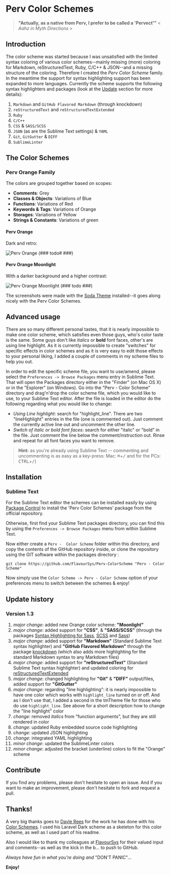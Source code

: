 # Perv Color Schemes

> **"Actually, as a native from Perv, I prefer to be called a 'Pervect'"**  < *Aahz in Myth Directions* >

## Introduction

The color scheme was started because I was unsatisfied with the limited syntax coloring of various color schemes--mainly missing (more) coloring for Markdown, reStructuredText, Ruby, C/C++ &amp; JSON--and a missing structure of the coloring.  Therefore I created the *Perv Color Scheme* family.  In the meantime the support for syntax highlighting support has been expanded to more languages.  Currently the scheme supports the following syntax highlighters and packages (look at the [Update](#update-history) section for more details):

1. `Markdown` and `GitHub Flavored Markdown` (through knockdown)
2. `reStructuredText` and `reStructuredTextExtended`
3. `Ruby`
4. `C/C++`
5. `CSS` &amp; `SASS/SCSS`
6. `JSON` (as are the Sublime Text settings) &amp; `YAML`
7. `Git`, `GitGutter` &amp; `DIFF`
8. `SublimeLinter`


## The Color Schemes

### Perv Orange Family

The colors are grouped together based on scopes:

+ **Comments**: Grey
+ **Classes & Objects**: Variations of Blue
+ **Functions**: Variations of Red
+ **Keywords & Tags**: Variations of Orange
+ **Storages**: Variations of Yellow
+ **Strings & Constants**: Variations of green


#### Perv Orange

Dark and retro:

![Perv Orange (### todo# ###)](screenshots/perv-orange.png)

#### Perv Orange Moonlight

With a darker background and a higher contrast:

![Perv Orange Moonlight (### todo ###)](screenshots/perv-orange-moonlight.png)

The screenshots were made with the [Soda Theme](http://buymeasoda.github.io/soda-theme/) installed--it goes along nicely with the Perv Color Schemes.

## Advanced usage

There are so many different personal tastes, that it is nearly impossible to make one color scheme, which satisfies even those guys, who's color taste is the same.  Some guys don't like *italics* or **bold** font faces, other's are using line highlight.  As it is currently impossible to create "switches" for specific effects in color schemes and as it is very easy to edit those effects to your personal liking, I added a couple of comments in my scheme files to help you out.

In order to edit the specific scheme file, you want to use/amend, please select the `Preferences -> Browse Packages` menu entry in Sublime Text.  That will open the Packages directory either in the "Finder" (on Mac OS X) or in the "Explorer" (on Windows).  Go into the "Perv - Color Scheme" directory and drag'n'drop the color scheme file, which you would like to use, to your Sublime Text editor.  After the file is loaded in the editor do the following regarding what you would like to change:

+ *Using Line highlight*: search for "highlight_line". There are two "lineHighlight" entries in the file (one is commented out). Just comment the currently active line out and uncomment the other line.
+ *Switch of italic or bold font faces*: search for either "italic" or "bold" in the file.  Just comment the line below the comment/instruction out.  Rinse and repeat for all font faces you want to remove.

> **Hint:** as you're already using Sublime Text -- commenting and uncommenting is as easy as a key-press: Mac: <kbd>&#x2318;</kbd>+<kbd>/</kbd> and for the PCs: <kbd>CTRL</kbd>+<kbd>/</kbd>)


## Installation

### Sublime Text

For the Sublime Text editor the schemes can be installed easily by using [Package Control](http://wbond.net/sublime_packages/package_control) to install the 'Perv Color Schemes' package from the official repository.

Otherwise, first find your Sublime Text packages directory, you can find this by using the `Preferences -> Browse Packages` menu from within Sublime Text.

Now either create a `Perv -  Color Scheme` folder within this directory, and copy the contents of the GitHub repository inside, or clone the repository using the GIT software within the packages directory :

    git clone https://github.com/FlavourSys/Perv-ColorScheme "Perv - Color Scheme"

Now simply use the `Color Scheme -> Perv - Color Scheme` option of your preferences menu to switch between the schemes & enjoy!


## Update history

### Version 1.3

1. _major change_: added new Orange color scheme: **"Moonlight"**
2. _major change_: added support for **"CSS"**, &amp; **"SASS/SCSS"** (through the packages [Syntax Highlighting for Sass](https://github.com/P233/Syntax-highlighting-for-Sass), [SCSS](https://github.com/kuroir/SCSS.tmbundle) and [Sass](https://github.com/nathos/sass-textmate-bundle))
3. _major change_: added support for **"Markdown"** (Standard Sublime Text syntax highlighter) and **"GitHub Flavored Markdown"** through the package [knockdown](https://github.com/aziz/knockdown) (which also adds more highlighting for the standard Markdown syntax to any Markdown files)
4. _major change_: added support for **"reStructuredText"** (Standard Sublime Text syntax highlighter) and updated coloring for [reStructuredTextExtended](https://github.com/jhaubrich/Jesse-s-Sublime-Mods)
5. _major change_: changed highlighting for **"Git"** &amp; **"DIFF"** output/files, added support for **"GitGutter"**
6. _major change_: regarding "line highlighting": it is nearly impossible to have one color which works with `highlight_line` turned on or off.  And as I don't use that, I added a second in the tmTheme file for those who do use `highlight_line`. See above for a short description how to change the "line highlight" color
7. _change_: removed *italics* from "function arguments", but they are still rendered in color
8. _change_: updated Ruby embedded source code highlighting
9. _change_: updated JSON highlighting
10. _change_: integrated YAML highlighting
11. _minor change_: updated the SublimeLinter colors
12. _minor change_: adjusted the bracket (underline) colors to fit the "Orange" scheme


## Contribute

If you find any problems, please don't hesitate to open an issue.  And if you want to make an improvement, please don't hesitate to fork and request a pull.


## Thanks!

A very big thanks goes to [Dayle Rees](https://github.com/daylerees) for the work he has done with his [Color Schemes](https://github.com/daylerees/colour-schemes).  I used his Laravel Dark scheme as a skeleton for this color scheme, as well as I used part of his readme.

Also I would like to thank my colleagues at [FlavourSys](http://www.flavoursys.com) for their valued input and comments--as well as the kick in the b... to push to GitHub.

*Always have fun in what you're doing and* "DON'T PANIC"...

**Enjoy!**
